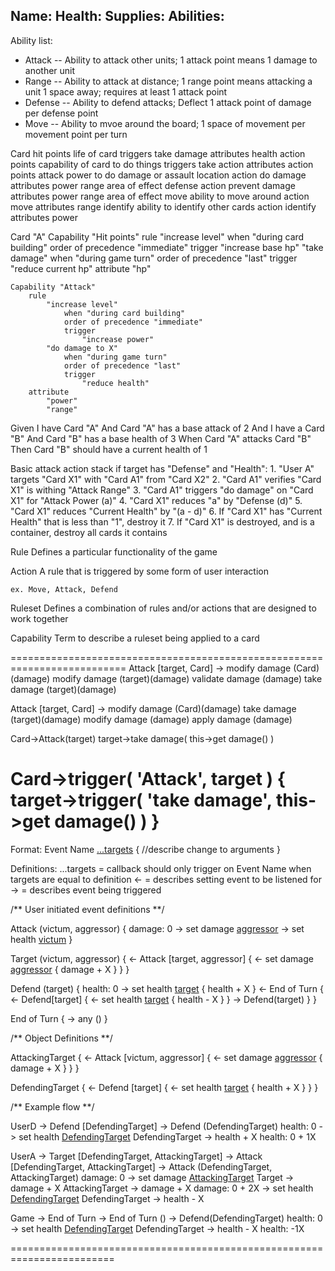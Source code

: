 Name:
Health:
Supplies:
Abilities:
-

Ability list:
- Attack
-- Ability to attack other units; 1 attack point means 1 damage to another unit
- Range
-- Ability to attack at distance; 1 range point means attacking a unit 1 space away; requires at least 1 attack point
- Defense
-- Ability to defend attacks; Deflect 1 attack point of damage per defense point
- Move
-- Ability to mvoe around the board; 1 space of movement per movement point per turn


Card
	hit points
		life of card
		triggers
			take damage
		attributes
			health
	action points
		capability of card to do things
		triggers
			take action
		attributes
			action points
	attack
		power to do damage or assault location
		action
			do damage
		attributes
			power
			range
			area of effect
	defense
		action
			prevent damage
		attributes
			power
			range
			area of effect
	move
		ability to move around
		action
			move
		attributes
			range
	identify
		ability to identify other cards
		action
			identify
		attributes
			power


Card "A"
	Capability "Hit points"
		rule
			"increase level"
				when "during card building"
				order of precedence "immediate"
				trigger
					"increase base hp"
			"take damage"
				when "during game turn"
				order of precedence "last"
				trigger
					"reduce current hp"
		attribute
			"hp"

	Capability "Attack"
		rule
			"increase level"
				when "during card building"
				order of precedence "immediate"
				trigger
					"increase power"
			"do damage to X"
				when "during game turn"
				order of precedence "last"
				trigger
					"reduce health"
		attribute
			"power"
			"range"



Given I have Card "A"
	And Card "A" has a base attack of 2
And I have a Card "B"
	And Card "B" has a base health of 3
When Card "A" attacks Card "B"
Then Card "B" should have a current health of 1


Basic attack action stack if target has "Defense" and "Health":
	1. "User A" targets "Card X1" with "Card A1" from "Card X2"
	2. "Card A1" verifies "Card X1" is withing "Attack Range"
	3. "Card A1" triggers "do damage" on "Card X1" for "Attack Power (a)"
	4. "Card X1" reduces "a" by "Defense (d)"
	5. "Card X1" reduces "Current Health" by "(a - d)"
	6. If "Card X1" has "Current Health" that is less than "1", destroy it
	7. If "Card X1" is destroyed, and is a container, destroy all cards it contains

Rule
	Defines a particular functionality of the game

Action
	A rule that is triggered by some form of user interaction

	ex. Move, Attack, Defend

Ruleset
	Defines a combination of rules and/or actions that are designed to work together

Capability
	Term to describe a ruleset being applied to a card

==========================================================================
Attack [target, Card] ->
	modify damage (Card)(damage)
	modify damage (target)(damage)
	validate damage (damage)
	take damage (target)(damage)

Attack [target, Card] ->
	modify damage (Card)(damage)
	take damage (target)(damage)
		modify damage (damage)
		apply damage (damage)

Card->Attack(target)
	target->take damage( this->get damage() )

Card->trigger( 'Attack', target ) {
	target->trigger( 'take damage', this->get damage() )
}
==========================================================================
Format:
	Event Name [...targets](...arguments) {
		//describe change to arguments
	}

Definitions:
	...targets = callback should only trigger on Event Name when targets are equal to definition
	<- = describes setting event to be listened for
	-> = describes event being triggered

/**
	User initiated event definitions
**/

Attack (victum, aggressor) {
	damage: 0
	-> set damage [aggressor]( damage )
	-> set health [victum]( damage )
}

Target (victum, aggressor) {
	<- Attack [target, aggressor] {
		<- set damage [aggressor](damage) {
			damage + X
		}
	}
}

Defend (target) {
	health: 0
	-> set health [target](data.health) {
		health + X
	}
	<- End of Turn {
		<- Defend[target] {
			<- set health [target](data.health) {
				health - X
			}
		}
		-> Defend(target)
	}
}

End of Turn {
	-> any ()
}

/**
	Object Definitions
**/

AttackingTarget {
	<- Attack [victum, aggressor] {
		<- set damage [aggressor]( damage ) {
			damage + X
		}
	}
}

DefendingTarget {
	<- Defend [target] {
		<- set health [target](health) {
			health + X
		}
	}
}

/**
	Example flow
**/

UserD
	-> Defend [DefendingTarget]
		-> Defend (DefendingTarget)
			health: 0
			-> set health [DefendingTarget](health)
				DefendingTarget -> health + X
			health: 0 + 1X

UserA
	-> Target [DefendingTarget, AttackingTarget]
	-> Attack [DefendingTarget, AttackingTarget]
		-> Attack (DefendingTarget, AttackingTarget)
			damage: 0
			-> set damage [AttackingTarget](damage)
					Target -> damage + X
					AttackingTarget -> damage + X
			damage: 0 + 2X
			-> set health [DefendingTarget](damage)
					DefendingTarget -> health - X

Game
	-> End of Turn
		-> End of Turn ()
			-> Defend(DefendingTarget)
				health: 0
				-> set health [DefendingTarget](health)
					DefendingTarget -> health - X
				health: -1X

========================================================================

